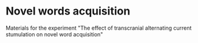 # Novel words acquisition

Materials for the experiment "The effect of transcranial alternating current stumulation on novel word acquisition"
